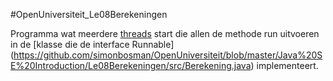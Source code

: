 #OpenUniversiteit_Le08Berekeningen

Programma wat meerdere [threads](https://github.com/simonbosman/OpenUniversiteit/blob/master/Java%20SE%20Introduction/Le08Berekeningen/src/Hoofdprogramma.java) 
start die allen de methode run uitvoeren in de [klasse die de interface Runnable] (https://github.com/simonbosman/OpenUniversiteit/blob/master/Java%20SE%20Introduction/Le08Berekeningen/src/Berekening.java) implementeert.
